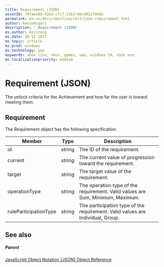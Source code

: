 ```yaml
---
title: Requirement (JSON)
assetID: 74faee8d-42e3-cfcf-22b3-9dcd9227de6b
permalink: en-us/docs/xboxlive/rest/json-requirement.html
author: KevinAsgari
description: ' Requirement (JSON)'
ms.author: kevinasg
ms.date: 20-12-2017
ms.topic: article
ms.prod: windows
ms.technology: uwp
keywords: xbox live, xbox, games, uwp, windows 10, xbox one
ms.localizationpriority: medium
---
```



# Requirement (JSON)
The unlock criteria for the Achievement and how far the user is toward meeting them. 
<a id="ID4EN"></a>

 
## Requirement
 
The Requirement object has the following specification.
 
| Member| Type| Description| 
| --- | --- | --- | 
| id| string| The ID of the requirement.| 
| current| string| The current value of progression toward the requirement.| 
| target| string| The target value of the requirement.| 
| operationType| string| The operation type of the requirement. Valid values are Sum, Minimum, Maximum.| 
| ruleParticipationType| string| The participation type of the requirement. Valid values are Individual, Group.| 
  
<a id="ID4ETC"></a>

 
## See also
 
<a id="ID4EVC"></a>

 
##### Parent 

[JavaScript Object Notation (JSON) Object Reference](atoc-xboxlivews-reference-json.md)

   